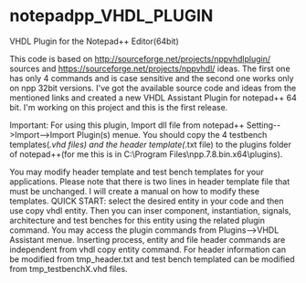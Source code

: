 # notepadpp_VHDL_PLUGIN
VHDL Plugin for the Notepad++ Editor(64bit)

This code is based on http://sourceforge.net/projects/nppvhdlplugin/ sources and https://sourceforge.net/projects/nppvhdl/ ideas.
The first one has only 4 commands and is case sensitive and the second one works only on npp 32bit versions. I've got the available source code and ideas from the mentioned links and created a new VHDL Assistant Plugin for notepad++ 64 bit.
I'm working on this project and this is the first release.

Important:
For using this plugin, Import dll file from notepad++ Setting-->Import-->Import Plugin(s) menue. You should copy the 4 testbench templates(*.vhd files) and the header template(*.txt file) to the plugins folder of notepad++(for me this is in C:\Program Files\npp.7.8.bin.x64\plugins).

You may modify header template and test bench templates for your applications. Please note that there is two lines in header template file that must be unchanged. I will create a manual on how to modify these templates.
QUICK START: select the desired entity in your code and then use copy vhdl entity. Then you can inser component, instantiation, signals, architecture and test benches for this entity using the related plugin command. You may access the plugin commands from Plugins-->VHDL Assistant menue. Inserting process, entity and file header commands are independent from vhdl copy entity command. For header information can be modified from tmp_header.txt and test bench templated can be modified from tmp_testbenchX.vhd files. 
